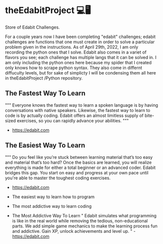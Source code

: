 # theEdabitProject 💻🖥
Store of Edabit Challenges.

For a couple years now I have been completing "edabit" challenges; edabit challenges are functions that one must create in order to solve a particular problem given in the instructions. As of April 29th, 2022, I am only recording the python ones that I solve. Edabit also comes in a variet of flavors you see; each challenge has multiple langs that it can be solved in. I am only including the python ones here because my spider that I created only knows how to scrape python syntax. They also come in differnt diffuculty levels, but for sake of simplicty I will be condensing them all here in theEdabitProject /Python repository. 





## The Fastest Way To Learn
""" Everyone knows the fastest way to learn a spoken language is by having conversations with native speakers. 
Likewise, the fastest way to learn to code is by actually coding. 
Edabit offers an almost limitless supply of bite-sized exercises, so you can rapidly advance your abilities. """
- https://edabit.com

## The Easiest Way To Learn
""" Do you feel like you’re stuck between learning material that’s too easy and material that’s too hard?
Once the basics are learned, you will realize everything is made for either a total beginner or an advanced coder.
Edabit bridges this gap. You start on easy and progress at your own pace until you're able to master the toughest coding exercises. 
- https://edabit.com


- The easiest way to learn how to program
- The most addictive way to learn coding
- The Most Addictive Way To Learn
" Edabit simulates what programming is like in the real world while removing the tedious, non-educational parts. 
We add simple game mechanics to make the learning process fun and addictive. 
Gain XP, unlock achievements and level up. " - https://edabit.com
